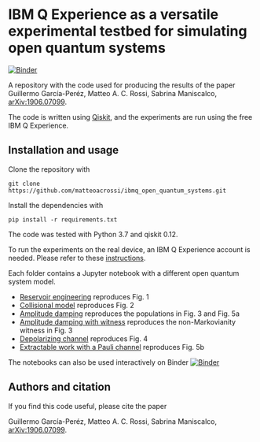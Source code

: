 # IBM Q Experience as a versatile experimental testbed for simulating open quantum systems

[![Binder](https://mybinder.org/badge_logo.svg)](https://mybinder.org/v2/gh/matteoacrossi/ibmq_open_quantum_systems/master)

A repository with the code used for producing the results of the paper Guillermo García-Peréz, Matteo A. C. Rossi, Sabrina Maniscalco, [arXiv:1906.07099](https://arxiv.org/abs/1906.07099).

The code is written using [Qiskit](https://github.com/qiskit/qiskit/), and the experiments are run using the free IBM Q Experience.

## Installation and usage

Clone the repository with

```
git clone https://github.com/matteoacrossi/ibmq_open_quantum_systems.git
```

Install the dependencies with

```
pip install -r requirements.txt
```

The code was tested with Python 3.7 and qiskit 0.12.

To run the experiments on the real device, an IBM Q Experience account is needed. Please refer to these [instructions](https://github.com/Qiskit/qiskit-iqx-tutorials/blob/master/INSTALL.md).

Each folder contains a Jupyter notebook with a different open quantum system model. 

* [Reservoir engineering](https://nbviewer.jupyter.org/github/matteoacrossi/ibmq_open_quantum_systems/blob/master/reservoir_engineering/Reservoir_engineering.ipynb) reproduces Fig. 1
* [Collisional model](https://nbviewer.jupyter.org/github/matteoacrossi/ibmq_open_quantum_systems/blob/master/collisional_model/collisional_model.ipynb) reproduces Fig. 2
* [Amplitude damping](https://nbviewer.jupyter.org/github/matteoacrossi/ibmq_open_quantum_systems/blob/master/amplitude_damping/Amplitude_damping_and_channel_capacity.ipynb) reproduces the populations in Fig. 3 and Fig. 5a
* [Amplitude damping with witness](https://nbviewer.jupyter.org/github/matteoacrossi/ibmq_open_quantum_systems/blob/master/amplitude_damping/Amplitude_damping_non-Markovianity_witness.ipynb) reproduces the non-Markovianity witness in Fig. 3
* [Depolarizing channel](https://nbviewer.jupyter.org/github/matteoacrossi/ibmq_open_quantum_systems/blob/master/depolarizing_channel/depolarizing_channel.ipynb) reproduces Fig. 4
* [Extractable work with a Pauli channel](https://nbviewer.jupyter.org/github/matteoacrossi/ibmq_open_quantum_systems/blob/master/pauli_channel/pauli_channel_work_extraction.ipynb) reproduces Fig. 5b

The notebooks can also be used interactively on Binder [![Binder](https://mybinder.org/badge_logo.svg)](https://mybinder.org/v2/gh/matteoacrossi/ibmq_open_quantum_systems/master)

## Authors and citation
If you find this code useful, please cite the paper

Guillermo García-Peréz, Matteo A. C. Rossi, Sabrina Maniscalco, [arXiv:1906.07099](https://arxiv.org/abs/1906.07099).
